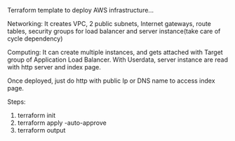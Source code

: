 Terraform template to deploy AWS infrastructure...

Networking:
It creates VPC, 2 public subnets, Internet gateways, route tables, security groups for load balancer and server instance(take care of cycle dependency)

Computing:
It can create multiple instances, and gets attached with Target group of Application Load Balancer.
With Userdata, server instance are read with http server and index page.

Once deployed, just do http with public Ip or DNS name to access index page.

Steps:
1. terraform init
2. terraform apply -auto-approve
3. terraform output
